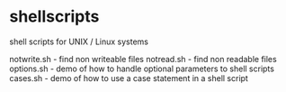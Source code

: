 # shellscripts
shell scripts for UNIX / Linux systems

notwrite.sh - find non writeable files
notread.sh - find non readable files
options.sh - demo of how to handle optional parameters to shell scripts
cases.sh - demo of how to use a case statement in a shell script
